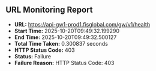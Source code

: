 ## URL Monitoring Report

- **URL:** https://api-gw1-prod1.fisglobal.com/gw/v1/health
- **Start Time:** 2025-10-20T09:49:32.199290
- **End Time:** 2025-10-20T09:49:32.500127
- **Total Time Taken:** 0.300837 seconds
- **HTTP Status Code:** 403
- **Status:** Failure
- **Failure Reason:** HTTP Status Code: 403
